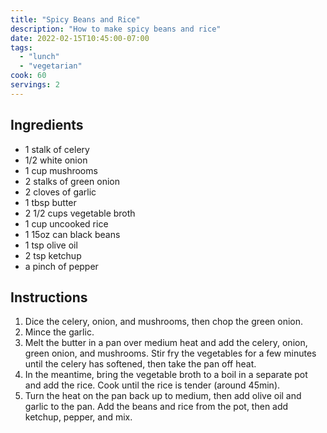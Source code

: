 ```yaml
---
title: "Spicy Beans and Rice"
description: "How to make spicy beans and rice"
date: 2022-02-15T10:45:00-07:00
tags:
  - "lunch"
  - "vegetarian"
cook: 60
servings: 2
---
```


## Ingredients

* 1 stalk of celery
* 1/2 white onion
* 1 cup mushrooms
* 2 stalks of green onion
* 2 cloves of garlic
* 1 tbsp butter
* 2 1/2 cups vegetable broth
* 1 cup uncooked rice
* 1 15oz can black beans
* 1 tsp olive oil
* 2 tsp ketchup
* a pinch of pepper

## Instructions

1. Dice the celery, onion, and mushrooms, then chop the green onion.
2. Mince the garlic.
3. Melt the butter in a pan over medium heat and add the celery, onion, green onion, and mushrooms. Stir fry the vegetables for a few minutes until the celery has softened, then take the pan off heat.
4. In the meantime, bring the vegetable broth to a boil in a separate pot and add the rice. Cook until the rice is tender (around 45min).
5. Turn the heat on the pan back up to medium, then add olive oil and garlic to the pan. Add the beans and rice from the pot, then add ketchup, pepper, and mix.
